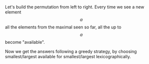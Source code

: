 Let's build the permutation from left to right.  Every time we see a new element $$a$$ all the elements from the maximal seen so far, all the up to $$a$$ become "available".

Now we get the answers following a greedy strategy, by choosing smallest/largest available for smallest/largest lexicographically.
